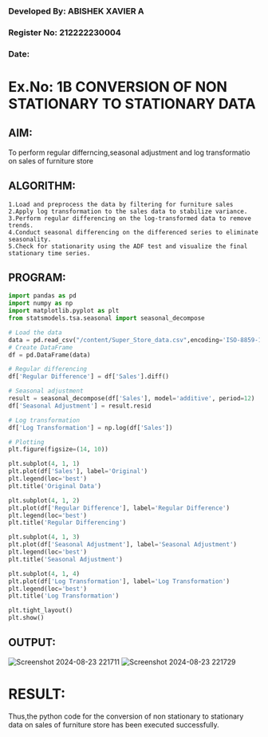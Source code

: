 ### Developed By: ABISHEK XAVIER A
### Register No: 212222230004
### Date:

# Ex.No: 1B CONVERSION OF NON STATIONARY TO STATIONARY DATA


## AIM:
To perform regular differncing,seasonal adjustment and log transformatio on sales of furniture store

## ALGORITHM:
```
1.Load and preprocess the data by filtering for furniture sales 
2.Apply log transformation to the sales data to stabilize variance.
3.Perform regular differencing on the log-transformed data to remove trends.
4.Conduct seasonal differencing on the differenced series to eliminate seasonality.
5.Check for stationarity using the ADF test and visualize the final stationary time series.
```

## PROGRAM:
```python
import pandas as pd
import numpy as np
import matplotlib.pyplot as plt
from statsmodels.tsa.seasonal import seasonal_decompose

# Load the data
data = pd.read_csv("/content/Super_Store_data.csv",encoding='ISO-8859-1')
# Create DataFrame
df = pd.DataFrame(data)

# Regular differencing
df['Regular Difference'] = df['Sales'].diff()

# Seasonal adjustment
result = seasonal_decompose(df['Sales'], model='additive', period=12)
df['Seasonal Adjustment'] = result.resid

# Log transformation
df['Log Transformation'] = np.log(df['Sales'])

# Plotting
plt.figure(figsize=(14, 10))

plt.subplot(4, 1, 1)
plt.plot(df['Sales'], label='Original')
plt.legend(loc='best')
plt.title('Original Data')

plt.subplot(4, 1, 2)
plt.plot(df['Regular Difference'], label='Regular Difference')
plt.legend(loc='best')
plt.title('Regular Differencing')

plt.subplot(4, 1, 3)
plt.plot(df['Seasonal Adjustment'], label='Seasonal Adjustment')
plt.legend(loc='best')
plt.title('Seasonal Adjustment')

plt.subplot(4, 1, 4)
plt.plot(df['Log Transformation'], label='Log Transformation')
plt.legend(loc='best')
plt.title('Log Transformation')

plt.tight_layout()
plt.show()
```
## OUTPUT:
![Screenshot 2024-08-23 221711](https://github.com/user-attachments/assets/ffd8e051-90ec-4f76-b28e-ff9e49d34638)
![Screenshot 2024-08-23 221729](https://github.com/user-attachments/assets/93341a28-89cc-40cc-b8a6-ef6e44c6066e)


# RESULT:
Thus,the python code for the conversion of non stationary to stationary data on sales of furniture store has been executed successfully.
